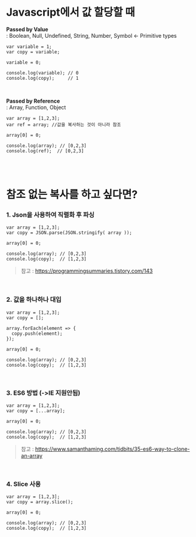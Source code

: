 
# Javascript에서 값 할당할 때  
**Passed by Value**  
: Boolean, Null, Undefined, String, Number, Symbol     <- Primitive types

    var variable = 1;
    var copy = variable;
    
    variable = 0;
    
    console.log(variable); // 0
    console.log(copy);     // 1

<br />

**Passed by Reference**  
: Array, Function, Object

    var array = [1,2,3];
    var ref = array; //값을 복사하는 것이 아니라 참조
    
    array[0] = 0;
    
    console.log(array); // [0,2,3]
    console.log(ref);  // [0,2,3]
  
<br />
<br />

# 참조 없는 복사를 하고 싶다면?
### 1. Json을 사용하여 직렬화 후 파싱

    var array = [1,2,3];
    var copy = JSON.parse(JSON.stringify( array ));
    
    array[0] = 0;
    
    console.log(array); // [0,2,3]
    console.log(copy);  // [1,2,3]

> 참고 : https://programmingsummaries.tistory.com/143
  
<br />

### 2. 값을 하나하나 대입

    var array = [1,2,3];
    var copy = [];
    
    array.forEach(element => {
      copy.push(element);
    });
    
    array[0] = 0;
    
    console.log(array); // [0,2,3]
    console.log(copy);  // [1,2,3]
  
<br />

### 3. ES6 방법 (->IE 지원안됨)

    var array = [1,2,3];
    var copy = [...array];
    
    array[0] = 0;
    
    console.log(array); // [0,2,3]
    console.log(copy);  // [1,2,3]

> 참고 : https://www.samanthaming.com/tidbits/35-es6-way-to-clone-an-array
  
<br />

### 4. Slice 사용

    var array = [1,2,3];
    var copy = array.slice();
    
    array[0] = 0;
    
    console.log(array); // [0,2,3]
    console.log(copy);  // [1,2,3]
